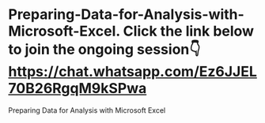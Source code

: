 # Preparing-Data-for-Analysis-with-Microsoft-Excel. Click the link below to join the ongoing session👇https://chat.whatsapp.com/Ez6JJEL70B26RgqM9kSPwa
Preparing Data for Analysis with Microsoft Excel
